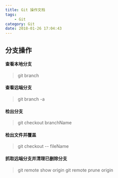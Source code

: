 ```yaml
---
title: Git 操作文档
tags: 
    - Git
category: Git
date: 2018-01-26 17:04:43
---
```


## 分支操作

#### 查看本地分支
> git branch

#### 查看远端分支
> git branch -a

#### 检出分支
> git checkout branchName

#### 检出文件并覆盖
> git checkout -- fileName

#### 抓取远端分支并清理已删除分支
> git remote show origin
> git remote prune origin